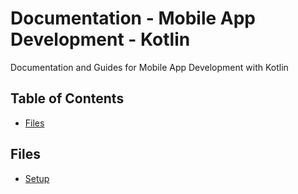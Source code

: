 # Documentation - Mobile App Development - Kotlin

Documentation and Guides for Mobile App Development with Kotlin

## Table of Contents
* [Files](#files)

## Files
* [Setup](setup.txt)

